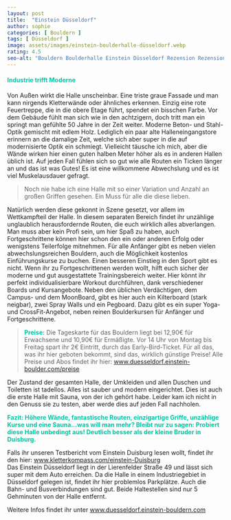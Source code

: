 ```yaml
---
layout: post
title:  "Einstein Düsseldorf"
author: sophie
categories: [ Bouldern ]
tags: [ Düsseldorf ]
image: assets/images/einstein-boulderhalle-düsseldorf.webp
rating: 4.5
seo-alt: "Bouldern Boulderhalle Einstein Düsseldorf Rezension Rezensionen Moonboard Trainingsbereich Indoor Klettern Kletterhalle"
---
```

#### <span style="color:#00c5a1">Industrie trifft Moderne</span>
Von Außen wirkt die Halle unscheinbar. Eine triste graue Fassade und man kann nirgends Kletterwände oder ähnliches erkennen. Einzig eine rote Feuertreppe, die in die obere Etage führt, spendet ein bisschen Farbe. Vor dem Gebäude fühlt man sich wie in den achtzigern, doch tritt man ein springt man gefühlte 50 Jahre in der Zeit weiter. Moderne Beton- und Stahl-Optik gemischt mit edlem Holz. Lediglich ein paar alte Halleneingangstore erinnern an die damalige Zeit, welche sich aber super in die auf modernisierte Optik ein schmiegt.
Vielleicht täusche ich mich, aber die Wände wirken hier einen guten halben Meter höher als es in anderen Hallen üblich ist. Auf jeden Fall fühlen sich so gut wie alle Routen ein Ticken länger an und das ist was Gutes! Es ist eine willkommene Abwechslung und es ist viel Muskelausdauer gefragt.
>Noch nie habe ich eine Halle mit so einer Variation und Anzahl an großen Griffen gesehen. Ein Muss für alle die diese lieben.

Natürlich werden diese gekonnt in Szene gesetzt, vor allem im Wettkampfteil der Halle. In diesem separaten Bereich findet ihr unzählige unglaublich herausfordernde Routen, die euch wirklich alles abverlangen. Man muss aber kein Profi sein, um hier Spaß zu haben, auch Fortgeschrittene können hier schon den ein oder anderen Erfolg oder wenigstens Teilerfolge mitnehmen. Für alle Anfänger gibt es neben vielen abwechslungsreichen Bouldern, auch die Möglichkeit kostenlos Einführungskurse zu buchen. Einen besseren Einstieg in den Sport gibt es nicht.
Wenn ihr zu Fortgeschrittenen werden wollt, hilft euch sicher der moderne und gut ausgestattete Trainingsbereich weiter. Hier könnt ihr perfekt individualisierbare Workout durchführen, dank verschiedener Boards und Kursangebote. Neben den üblichen Verdächtigen, dem Campus- und dem MoonBoard, gibt es hier auch ein Kilterboard (stark neigbar), zwei Spray Walls und ein Pegboard. Dazu gibt es ein super Yoga- und CrossFit-Angebot, neben reinen Boulderkursen für Anfänger und Fortgeschrittene.

><span style="color:#00c5a1"><b>Preise:</b></span> Die Tageskarte für das Bouldern liegt bei 12,90€ für Erwachsene und 10,90€ für Ermäßigte. Vor 14 Uhr von Montag bis Freitag spart ihr 2€ Eintritt, durch das Early-Bird-Ticket. Für all das, was ihr hier geboten bekommt, sind das, wirklich günstige Preise! Alle Preise und Abos findet ihr hier: <a href="https://duesseldorf.einstein-boulder.com/preisezeiten/" target="_blank">www.duesseldorf.einstein-boulder.com/preise</a> 

Der Zustand der gesamten Halle, der Umkleiden und allen Duschen und Toiletten ist tadellos. Alles ist sauber und modern eingerichtet. Dies ist auch die erste Halle mit Sauna, von der ich gehört habe. Leider kam ich nicht in den Genuss sie zu testen, aber werde dies auf jeden Fall nachholen.

<span style="color:#00c5a1"><b> Fazit: Höhere Wände, fantastische Routen, einzigartige Griffe, unzählige Kurse und eine Sauna...was will man mehr? Bleibt nur zu sagen: Probiert diese Halle unbedingt aus! Deutlich besser als der kleine Bruder in Duisburg.
</b></span>


Falls ihr unseren Testbericht vom Einstein Duisburg lesen wollt, findet ihr den hier: <a href="https://kletterkompass.com/einstein-Duisburg/" target="_blank">www.kletterkompass.com/einstein-Duisburg</a>  
Das Einstein Düsseldorf liegt in der Lierenfelder Straße 49 und lässt sich super mit dem Auto erreichen. Da die Halle in einem Industriegebiet in Düsseldorf gelegen ist, findet ihr hier problemlos Parkplätze. Auch die Bahn- und Busverbindungen sind gut. Beide Haltestellen sind nur 5 Gehminuten von der Halle entfernt. 


Weitere Infos findet ihr unter <a href="https://duesseldorf.einstein-boulder.com/" target="_blank">www.duesseldorf.einstein-bouldern.com</a>
